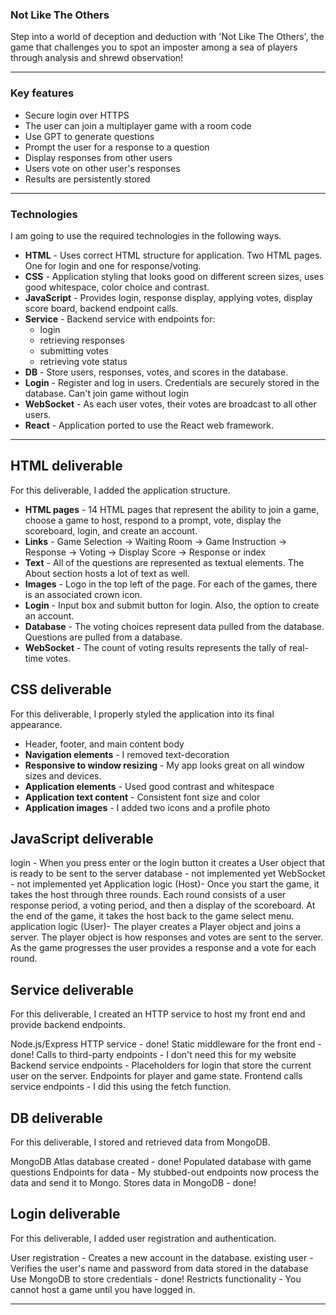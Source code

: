 ### Not Like The Others

Step into a world of deception and deduction with 'Not Like The Others', the game that challenges you to spot an imposter among a sea of players through analysis and shrewd observation!

---
### Key features

- Secure login over HTTPS
- The user can join a multiplayer game with a room code
- Use GPT to generate questions
- Prompt the user for a response to a question
- Display responses from other users
- Users vote on other user's responses
- Results are persistently stored

---

### Technologies

I am going to use the required technologies in the following ways.

- **HTML** - Uses correct HTML structure for application. Two HTML pages. One for login and one for response/voting.
- **CSS** - Application styling that looks good on different screen sizes, uses good whitespace, color choice and contrast.
- **JavaScript** - Provides login, response display, applying votes, display score board, backend endpoint calls.
- **Service** - Backend service with endpoints for:
  - login
  - retrieving responses
  - submitting votes
  - retrieving vote status
- **DB** - Store users, responses, votes, and scores in the database.
- **Login** - Register and log in users. Credentials are securely stored in the database. Can't join game without login
- **WebSocket** - As each user votes, their votes are broadcast to all other users.
- **React** - Application ported to use the React web framework.

---

## HTML deliverable

For this deliverable, I added the application structure.

- **HTML pages** - 14 HTML pages that represent the ability to join a game, choose a game to host, respond to a prompt, vote, display the scoreboard, login, and create an account.
- **Links** - Game Selection -> Waiting Room -> Game Instruction -> Response -> Voting -> Display Score -> Response or index
- **Text** - All of the questions are represented as textual elements. The About section hosts a lot of text as well.
- **Images** - Logo in the top left of the page. For each of the games, there is an associated crown icon.
- **Login** - Input box and submit button for login. Also, the option to create an account.
- **Database** - The voting choices represent data pulled from the database. Questions are pulled from a database.
- **WebSocket** - The count of voting results represents the tally of real-time votes.

## CSS deliverable

For this deliverable, I properly styled the application into its final appearance.

- Header, footer, and main content body
- **Navigation elements** - I removed text-decoration
- **Responsive to window resizing** - My app looks great on all window sizes and devices. 
- **Application elements** - Used good contrast and whitespace
- **Application text content** - Consistent font size and color
- **Application images** - I added two icons and a profile photo

## JavaScript deliverable

login - When you press enter or the login button it creates a User object that is ready to be sent to the server
database - not implemented yet
WebSocket - not implemented yet
Application logic (Host)- Once you start the game, it takes the host through three rounds. Each round consists of a user response period, a voting period, and then a display of the scoreboard. At the end of the game, it takes the host back to the game select menu.
application logic (User)- The player creates a Player object and joins a server. The player object is how responses and votes are sent to the server. As the game progresses the user provides a response and a vote for each round.

## Service deliverable 

For this deliverable, I created an HTTP service to host my front end and provide backend endpoints.

Node.js/Express HTTP service - done!
Static middleware for the front end - done!
Calls to third-party endpoints - I don't need this for my website
Backend service endpoints - Placeholders for login that store the current user on the server. Endpoints for player and game state.
Frontend calls service endpoints - I did this using the fetch function.

## DB deliverable
For this deliverable, I stored and retrieved data from MongoDB.

MongoDB Atlas database created - done!
Populated database with game questions
Endpoints for data - My stubbed-out endpoints now process the data and send it to Mongo. 
Stores data in MongoDB - done!

## Login deliverable
For this deliverable, I added user registration and authentication.

User registration - Creates a new account in the database.
existing user - Verifies the user's name and password from data stored in the database
Use MongoDB to store credentials - done!
Restricts functionality - You cannot host a game until you have logged in.

---



